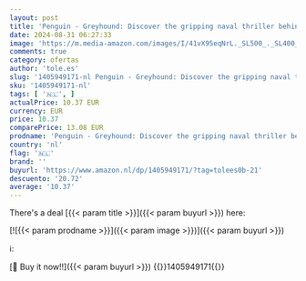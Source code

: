 ```yaml
---
layout: post
title: 'Penguin - Greyhound: Discover the gripping naval thriller behind the major motion picture starring Tom Hanks'
date: 2024-08-31 06:27:33
image: 'https://m.media-amazon.com/images/I/41vX95eqNrL._SL500_._SL400_.jpg'
comments: true
category: ofertas
author: 'tole.es'
slug: '1405949171-nl Penguin - Greyhound: Discover the gripping naval thriller...'
sku: '1405949171-nl'
tags: [ '🇳🇱', ]
actualPrice: 10.37 EUR
currency: EUR
price: 10.37
comparePrice: 13.08 EUR
prodname: 'Penguin - Greyhound: Discover the gripping naval thriller behind the major motion picture starring Tom Hanks'
country: 'nl'
flag: '🇳🇱'
brand: ''
buyurl: 'https://www.amazon.nl/dp/1405949171/?tag=tolees0b-21'
descuento: '20.72'
average: '10.37'
---
```


There's a deal [{{< param title >}}]({{< param buyurl >}})  here:

[![{{< param prodname >}}]({{< param image >}})]({{< param buyurl >}})

ℹ️:


[🛒 Buy it now!!]({{< param buyurl >}})
{{<world>}}1405949171{{</world>}}
